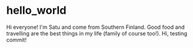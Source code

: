 # hello_world

Hi everyone! I'm Satu and come from Southern Finland. Good food and travelling are the best things in my life (family of course too!).
Hi, testing commit!
